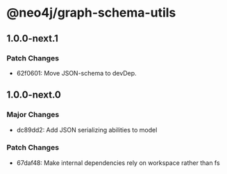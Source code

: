 # @neo4j/graph-schema-utils

## 1.0.0-next.1

### Patch Changes

- 62f0601: Move JSON-schema to devDep.

## 1.0.0-next.0

### Major Changes

- dc89dd2: Add JSON serializing abilities to model

### Patch Changes

- 67daf48: Make internal dependencies rely on workspace rather than fs
